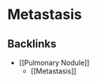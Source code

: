# Metastasis

## Backlinks
* [[Pulmonary Nodule]]
	* [[Metastasis]]

<!-- {BearID:7BF66466-0C91-457D-ABC7-EA7859C2AD76-2276-00001980A1B403FB} -->
